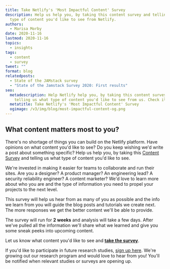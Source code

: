 ```yaml
---
title: Take Netlify's 'Most Impactful Content' Survey
description: Help us help you, by taking this content survey and telling us what
  type of content you'd like to see from Netlify.
authors:
  - Marisa Morby
date: 2020-11-16
lastmod: 2020-11-16
topics:
  - insights
tags:
  - content
  - survey
tweet: ""
format: blog
relatedposts:
  - State of the JAMstack survey
  - "State of the Jamstack Survey 2020: First results"
seo:
  metadescription: Help Netlify help you, by taking this content survey and
    telling us what type of content you'd like to see from us. Check it out!
  metatitle: Take Netlify's 'Most Impactful Content' Survey
  ogimage: /v3/img/blog/most-impactful-content-og.png
---
```

## What content matters most to you?

There's no shortage of things you can build on the Netlify platform. Have opinions on what content you'd like to see? Do you keep wishing we'd write a post about something specific? Help us help you, by taking this [Content Survey](https://www.surveymonkey.com/r/8QC9VNH) and telling us what type of content you'd like to see.

We're invested in making it easier for teams to collaborate and run their sites. Are you a designer? A product manager? An engineering lead? A security reliability engineer? A content marketer? We'd love to learn more about who you are and the type of information you need to propel your projects to the next level.

This survey will help us hear from as many of you as possible and the info we learn from you will guide the blog posts and tutorials we create next. The more responses we get the better content we'll be able to provide.

The survey will run for **2 weeks** and analysis will take a few days. After we've pulled all the information we'll share what we learned and give you some sneak peeks into upcoming content.

Let us know what content you'd like to see and **[take the survey](https://www.surveymonkey.com/r/8QC9VNH)**.

If you'd like to participate in future research studies, [sign up here](https://www.netlify.com/research-program/). We're growing out our research program and would love to hear from you! You'll be notified when relevant studies or surveys are opening up.